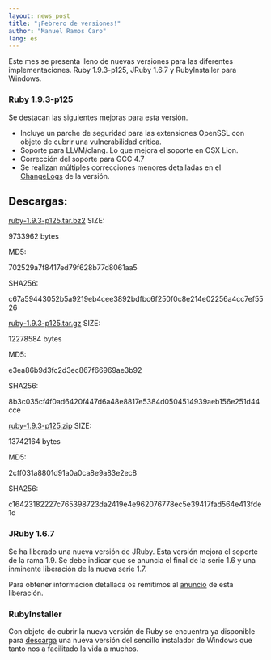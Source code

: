 ```yaml
---
layout: news_post
title: "¡Febrero de versiones!"
author: "Manuel Ramos Caro"
lang: es
---
```


Este mes se presenta lleno de nuevas versiones para las diferentes
implementaciones. Ruby 1.9.3-p125, JRuby 1.6.7 y RubyInstaller para
Windows.

### Ruby 1.9.3-p125

Se destacan las siguientes mejoras para esta versión.

* Incluye un parche de seguridad para las extensiones OpenSSL con objeto
  de cubrir una vulnerabilidad critica.
* Soporte para LLVM/clang. Lo que mejora el soporte en OSX Lion.
* Corrección del soporte para GCC 4.7
* Se realizan múltiples correcciones menores detalladas en el
  [ChangeLogs][1] de la versión.

## Descargas:

[ruby-1.9.3-p125.tar.bz2][2]
SIZE:

9733962 bytes

MD5:

702529a7f8417ed79f628b77d8061aa5

SHA256:

c67a59443052b5a9219eb4cee3892bdfbc6f250f0c8e214e02256a4cc7ef5526

[ruby-1.9.3-p125.tar.gz][3]
SIZE:

12278584 bytes

MD5:

e3ea86b9d3fc2d3ec867f66969ae3b92

SHA256:

8b3c035cf4f0ad6420f447d6a48e8817e5384d0504514939aeb156e251d44cce

[ruby-1.9.3-p125.zip][4]
SIZE:

13742164 bytes

MD5:

2cff031a8801d91a0a0ca8e9a83e2ec8

SHA256:

c16423182227c765398723da2419e4e962076778ec5e39417fad564e413fde1d

### JRuby 1.6.7

Se ha liberado una nueva versión de JRuby. Esta versión mejora el
soporte de la rama 1.9. Se debe indicar que se anuncia el final de la
serie 1.6 y una inminente liberación de la nueva serie 1.7.

Para obtener información detallada os remitimos al [anuncio][5] de esta
liberación.

### RubyInstaller

Con objeto de cubrir la nueva versión de Ruby se encuentra ya disponible
para [descarga][6] una nueva versión del sencillo instalador de Windows
que tanto nos a facilitado la vida a muchos.



[1]: https://svn.ruby-lang.org/repos/ruby/tags/v1_9_3_125/ChangeLog
[2]: https://cache.ruby-lang.org/pub/ruby/1.9/ruby-1.9.3-p125.tar.bz2
[3]: https://cache.ruby-lang.org/pub/ruby/1.9/ruby-1.9.3-p125.tar.gz
[4]: https://cache.ruby-lang.org/pub/ruby/1.9/ruby-1.9.3-p125.zip
[5]: http://jruby.org/2012/02/22/jruby-1-6-7
[6]: https://rubyinstaller.org/downloads/
